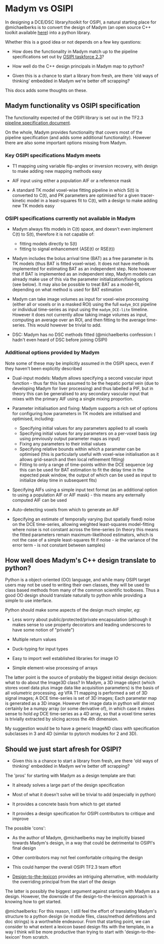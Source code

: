 # Madym vs OSIPI

In designing a DCE/DSC library/toolkit for OSIPI, a natural starting place for @michaelberks is to convert the design of Madym (an open source C++ toolkit available [here](https://gitlab.com/manchester_qbi/manchester_qbi_public/madym_cxx)) into a python library. 

Whether this is a good idea or not depends on a few key questions:

+ How does the functionality in Madym match up to the pipeline specifications set out by [OSIPI taskforce 2.3](pipeline_specification)?

+ How well do the C++ design principals in Madym map to python?

+ Given this is a chance to start a library from fresh, are there 'old ways of thinking' embedded in Madym we're better off scrapping?

This docs adds some thoughts on these.

## Madym functionality vs OSIPI specification

The functionality expected of the OSIPI library is set out in the TF2.3 [pipeline specification document](pipeline_specification).

On the whole, Madym provides functionality that covers most of the pipeline specification (and adds some additional functionality). However there are also some important options missing from Madym.

### Key OSIPI specifications Madym meets

+ T1 mapping using variable flip-angles or inversion recovery, with design to make adding new mapping methods easy

+ AIF input using either a population AIF or a reference mask

+ A standard TK model voxel-wise fitting pipeline in which S(t) is converted to C(t), and PK parameters are optimised for a given tracer-kinetic model in a least-squares fit to C(t), with a design to make adding new TK models easy

### OSIPI specifications currently not available in Madym

+ Madym always fits models in C(t) space, and doesn't even implement C(t) to S(t), therefore it is not capable of: 
  + fitting models directly to S(t)
  + fitting to signal enhancement (ASE(t) or RSE(t))

+ Madym includes the bolus arrival time (BAT) as a free parameter in its TK models (thus BAT is fitted voxel-wise). It does not have methods implemented for estimating BAT as an independent step. Note however that if BAT is implemented as an independent step, Madym models can already make use of this via the parameter initialization/fixing options (see below). It may also be possible to treat BAT as a model-fit, depending on what method is used for BAT estimation

+ Madym can take image volumes as input for voxel-wise processing (either all or voxels or in a masked ROI) using the full `madym_DCE` pipeline or individual time-series as input using the `madym_DCE-lite` timeline. However it does not currently allow taking image volumes as input, computing an average over an ROI, and then fitting to the average time-series. This would however be trivial to add.

+ DSC: Madym has no DSC methods fitted (@michaelberks confession: I hadn't even heard of DSC before joining OSIPI)

### Additional options provided by Madym

Note some of these may be implicitly assumed in the OSIPI specs, even if they haven't been explicitly described

+ Dual-input models: Madym allows specifying a second vascular input function - thus far this has assumed to be the hepatic portal vein (due to developing Madym for liver processing) and thus labelled a PIF, but in theory this can be generalised to any secondary vascular input that mixes with the primary AIF using a single mixing proportion.

+ Parameter initialisation and fixing: Madym supports a rich set of options for configuring how parameters in TK models are initialised and optimised, including:
  + Specifying initial values for any parameters applied to all voxels
  + Specifying initial values for any parameters on a per-voxel basis (*eg* using previously output parameter maps as input)
  + Fixing any parameters to their initial values
  + Specifying relative bounds within which a parameter can be optimised (this is particularly useful with voxel-wise initialisation as it allows grid-search and then local refinement fitting)
  + Fitting to only a range of time-points within the DCE sequence (*eg* this can be used for BAT estimation to fit the delay time in the expected peak window, the output of which can be used as input to initialize delay time in subsequent fits)

+ Specifying AIFs using a simple input text format (as an additional option to using a population AIF or AIF mask) - this means any externally computed AIF can be used

+ Auto-detecting voxels from which to generate an AIF

+ Specifying an estimate of temporally varying (but spatially fixed) noise on the DCE time-series, allowing weighted least-squares model-fitting where noise is not constant across the time-series (in theory this means the fitted parameters remain maximum-likelihood estimators, which is not the case of a simple least-squares fit if noise - *ie* the variance of the error term - is not constant between samples)

## How well does Madym's C++ design translate to python?

Python is a object-oriented (OO) language, and while many OSIPI target users may not be used to writing their own classes, they will be used to class based methods from many of the common scientific toolboxes. Thus a good OO design should translate naturally to python while providing a simple to use interface.

Python should make some aspects of the design much simpler, *eg*:

+ Less worry about public/protected/private encapsulation (although it makes sense to use property decorators and leading underscores to have some notion of "private")

+ Multiple return values

+ Duck-typing for input types

+ Easy to import well established libraries for image IO

+ Simple element-wise processing of arrays

The latter point is the source of probably the biggest initial design decision: what to do about the Image3D class? In Madym, a 3D image object (which stores voxel data plus image data like acquisition parameters) is the basis of all volumetric processing. *eg* VFA T1 mapping is performed a set of 3D signal images; A DCE time-series is set of 3D images; Each parameter map is generated as a 3D image. However the image data in python will almost certainly be a numpy array (or some derivative of), in which case it makes sense to hold *eg* DCE time-series as a 4D array, so that a voxel time series is trivially extracted by slicing across the 4th dimension.

My suggestion would be to have a generic ImageND class with specification subclasses in 3 and 4D (similar to pytorch modules for 2 and 3D).

## Should we just start afresh for OSIPI?

+ Given this is a chance to start a library from fresh, are there 'old ways of thinking' embedded in Madym we're better off scrapping?

The 'pros' for starting with Madym as a design template are that:

+ It already solves a large part of the design specification

+ Most of what it doesn't solve will be trivial to add (especially in python)

+ It provides a concrete basis from which to get started

+ It provides a design specification for OSIPI contributors to critique and improve

The possible 'cons':

+ As the author of Madym, @michaelberks may be implicitly biased towards Madym's design, in a way that could be detrimental to OSIPI's final design

+ Other contributors may not feel comfortable critquing the design

+ This could hamper the overall OSIPI TF2.3 team effort 

+ [Design-to-the-lexicon](design_to_lexicon) provides an intriguing alternative, with modularity the overriding principal from the start of the design

The latter is possibly the biggest argument against starting with Madym as a design. However, the downside of the design-to-the-lexicon approach is knowing how to get started. 

@michaelberks: For this reason, I still feel the effort of translating Madym's structure to a python design (*ie* module files, class/method definitions and doc strings) is a worthwhile endeavour. From that starting point, we can consider to what extent a lexicon based design fits with the template, in a way I think will be more productive than trying to start with 'design-to-the-lexicon' from scratch.




